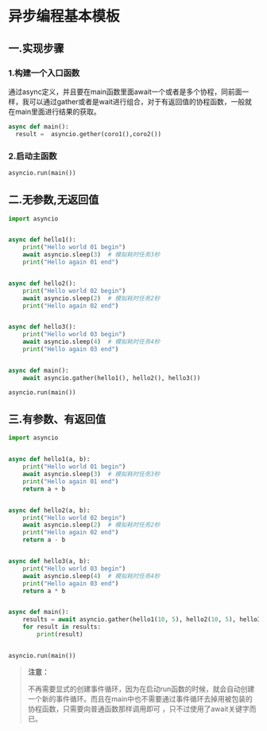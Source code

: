 # 异步编程基本模板

## 一.实现步骤

### 1.构建一个入口函数

通过async定义，并且要在main函数里面await一个或者是多个协程，同前面一样，我可以通过gather或者是wait进行组合，对于有返回值的协程函数，一般就在main里面进行结果的获取。

```python
async def main():
  result =  asyncio.gether(coro1(),coro2())
```

### 2.启动主函数

```python
asyncio.run(main())
```

## 二.无参数,无返回值

```python
import asyncio


async def hello1():
    print("Hello world 01 begin")
    await asyncio.sleep(3)  # 模拟耗时任务3秒
    print("Hello again 01 end")


async def hello2():
    print("Hello world 02 begin")
    await asyncio.sleep(2)  # 模拟耗时任务2秒
    print("Hello again 02 end")


async def hello3():
    print("Hello world 03 begin")
    await asyncio.sleep(4)  # 模拟耗时任务4秒
    print("Hello again 03 end")


async def main():
    await asyncio.gather(hello1(), hello2(), hello3())

asyncio.run(main())
```

## 三.有参数、有返回值

```python
import asyncio


async def hello1(a, b):
    print("Hello world 01 begin")
    await asyncio.sleep(3)  # 模拟耗时任务3秒
    print("Hello again 01 end")
    return a + b


async def hello2(a, b):
    print("Hello world 02 begin")
    await asyncio.sleep(2)  # 模拟耗时任务2秒
    print("Hello again 02 end")
    return a - b


async def hello3(a, b):
    print("Hello world 03 begin")
    await asyncio.sleep(4)  # 模拟耗时任务4秒
    print("Hello again 03 end")
    return a * b


async def main():
    results = await asyncio.gather(hello1(10, 5), hello2(10, 5), hello3(10, 5))
    for result in results:
        print(result)


asyncio.run(main())
```

> **注意：**
>
> 不再需要显式的创建事件循环，因为在启动run函数的时候，就会自动创建一个新的事件循环。而且在main中也不需要通过事件循环去掉用被包装的协程函数，只需要向普通函数那样调用即可 ，只不过使用了await关键字而已。